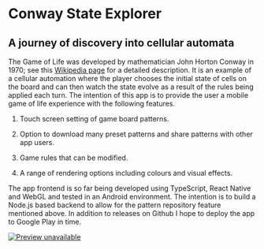 # Conway State Explorer

## A journey of discovery into cellular automata

The Game of Life was developed by mathematician John Horton Conway in 1970; see this
[Wikipedia page](https://en.wikipedia.org/wiki/Conway's_Game_of_Life) for a detailed description.
It is an example of a cellular automation where the player chooses the initial state of cells on the
board and can then watch the state evolve as a result of the rules being applied each turn.  The
intention of this app is to provide the user a mobile game of life experience with the following
features.

1.  Touch screen setting of game board patterns.

2.  Option to download many preset patterns and share patterns with other app users.

3.  Game rules that can be modified.

4.  A range of rendering options including colours and visual effects.

The app frontend is so far being developed using TypeScript, React Native and WebGL and tested in an
Android environment.  The intention is to build a Node.js based backend to allow for the pattern
repository feature mentioned above.  In addition to releases on Github I hope to deploy the app
to Google Play in time.

[![Preview unavailable](https://img.youtube.com/vi/pVQ8gXEufAE/default.jpg)](https://youtu.be/pVQ8gXEufAE)
